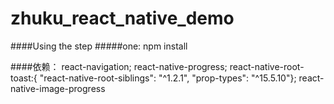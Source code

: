 # zhuku_react_native_demo

####Using the step
  #####one:
     npm install

####依赖：
react-navigation;
react-native-progress;
react-native-root-toast:{ "react-native-root-siblings": "^1.2.1",
                                 "prop-types": "^15.5.10"};
react-native-image-progress